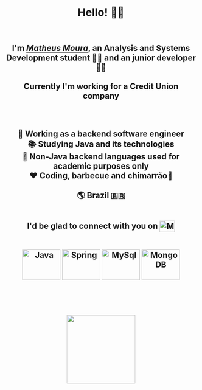 <div>
  <h1 align="center">Hello! 🙋‍♂️</h1>

<br/>
  
  <h2 align="center"> I'm <a href="https://www.linkedin.com/in/matheus-moura-dev/" target="_blank"><i>Matheus Moura</i></a>, an Analysis and Systems Development student 👨‍🎓 and an junior developer👨‍💻 <br></br>Currently I'm working for a Credit Union company  
    <br></br>
    <br></br>


<center> 💼 Working as a backend software engineer <br>

<center> 📚 Studying Java and its technologies <br>

<center>🏫 Non-Java backend languages used for academic purposes only <br>

<center> ❤️ Coding, barbecue and chimarrão🧉 <br><br>
  
<center> 🌎 Brazil 🇧🇷  <br><br>
  
I'd be glad to connect with you on
<a href="https://www.linkedin.com/in/matheus-moura-dev/" target="_blank">
<img align="center" alt="MM-linkedin" height="30" width="40" src="https://cdn.jsdelivr.net/gh/devicons/devicon/icons/linkedin/linkedin-original.svg" style="max-width:100%;">
</a>



<div align="center" valign="top"><br>
  <img align="center" alt="Java" height="80" width="100" src="https://cdn.jsdelivr.net/gh/devicons/devicon/icons/java/java-original-wordmark.svg">
  <img align="center" alt="Spring" height="80" width="100" src="https://cdn.jsdelivr.net/gh/devicons/devicon/icons/spring/spring-original-wordmark.svg">
  <img align="center" alt="MySql" height="80" width="100" src="https://cdn.jsdelivr.net/gh/devicons/devicon/icons/mysql/mysql-original-wordmark.svg">
  <img align="center" alt="MongoDB" height="80" width="100" src="https://cdn.jsdelivr.net/gh/devicons/devicon/icons/mongodb/mongodb-plain-wordmark.svg">

  
  
  
<br><br>
  
<div>
  <a href="https://github.com/MouraMath">
  <img height="180em" src="https://github-readme-stats.vercel.app/api/top-langs/?username=MouraMath&layout=compact&langs_count=7&theme=synthwave"/>
</div>
  
 
</div><br>


